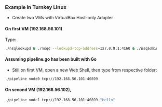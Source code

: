 ### Example in Turnkey Linux

- Create two VMs with VirtualBox Host-only Adapter

#### On first VM (192.168.56.101)

Type:

```sh
./nsqlookupd & ./nsqd --lookupd-tcp-address=127.0.0.1:4160 & ./nsqadmin --lookupd-http-address=127.0.0.1:4161 &
```

#### Assuming pipeline.go has been built with Go

- Still on first VM, open a new Web Shell, then type from respective folder:

```sh
./pipeline node0 tcp://192.168.56.101:40899
```

#### On second VM (192.168.56.102),

```sh
./pipeline node1 tcp://192.168.56.101:40899 "Hello"
```
